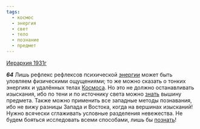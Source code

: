 ```yaml
---
tags:
  - космос
  - энергия
  - свет
  - тело
  - познание
  - предмет
---
```


[Иерархия 1931г](/agni/1931)

___64___
Лишь рефлекс рефлексов психической [энергии](/tag/#[энергия](/tag/#энергия)) может быть уловляем физическими ощущениями; то же можно сказать о тонких энергиях и удалённых телах [Космоса](/tag/#космос). Но это не должно останавливать изыскания, ибо по тени и по источнику света можно [знать](/tag/#познание) вышину предмета. Также можно применить все западные методы познавания, ибо не вижу разницы Запада и Востока, когда на вершинах изысканий! Нужно всячески сглаживать условные разделения невежества. Не будем бояться исследовать всеми способами, лишь бы [познать](/tag/#познание)!   


